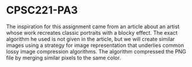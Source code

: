 # CPSC221-PA3
The inspiration for this assignment came from an article about an artist whose work recreates classic portraits with a blocky effect. The exact algorithm he used is not given in the article, but we will create similar images using a strategy for image representation that underlies common lossy image compression algorithms.
The algorithm compressed the PNG file by merging similar pixels to the same color.
